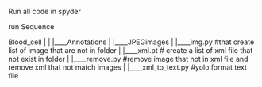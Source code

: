 Run all code in spyder

run Sequence

Blood_cell
|
|
|____Annotations
|
|____JPEGimages
|
|____img.py #that create list of image that are not in folder
|
|____xml.pt # create a list of xml file that not exist in folder
|
|____remove.py #remove image that not in xml file and remove xml that not match images
|
|____xml_to_text.py #yolo format text file


